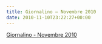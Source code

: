 ```yaml
---
title: Giornalino – Novembre 2010
date: 2010-11-10T23:22:27+00:00
---
```

[Giornalino - Novembre 2010](http://www.basketgardolo.it/wp-content/uploads/2010/11/giornalinonovembre2010.pdf "giornalinonovembre2010.pdf")